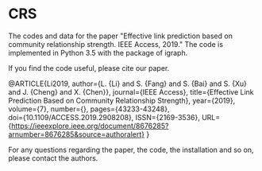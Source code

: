 # CRS
The codes and data for the paper "Effective link prediction based on community relationship strength. IEEE Access, 2019." The code is implemented in Python 3.5 with the package of igraph.

If you find the code useful, please cite our paper.

@ARTICLE{Li2019, 
    author={L. {Li} and S. {Fang} and S. {Bai} and S. {Xu} and J. {Cheng} and X. {Chen}}, 
    journal={IEEE Access}, 
    title={Effective Link Prediction Based on Community Relationship Strength}, 
    year={2019}, 
    volume={7}, 
    number={}, 
    pages={43233-43248},      
    doi={10.1109/ACCESS.2019.2908208}, 
    ISSN={2169-3536},
    URL={https://ieeexplore.ieee.org/document/8676285?arnumber=8676285&source=authoralert}
}

For any questions regarding the paper, the code, the installation and so on, please contact the authors.


